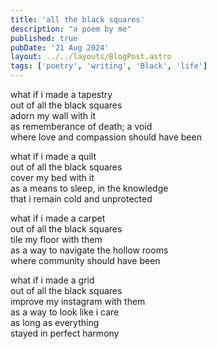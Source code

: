 ```yaml
---
title: 'all the black squares'
description: "a poem by me"
published: true
pubDate: '21 Aug 2024'
layout: ../../layouts/BlogPost.astro
tags: ['poetry', 'writing', 'Black', 'life']
---
```


what if i made a tapestry  
out of all the black squares  
adorn my wall with it  
as rememberance of death; a void  
where love and compassion should have been  

what if i made a quilt  
out of all the black squares  
cover my bed with it  
as a means to sleep, in the knowledge  
that i remain cold and unprotected  

what if i made a carpet  
out of all the black squares  
tile my floor with them  
as a way to navigate the hollow rooms  
where community should have been  

what if i made a grid  
out of all the black squares  
improve my instagram with them  
as a way to look like i care  
as long as everything  
stayed in perfect harmony